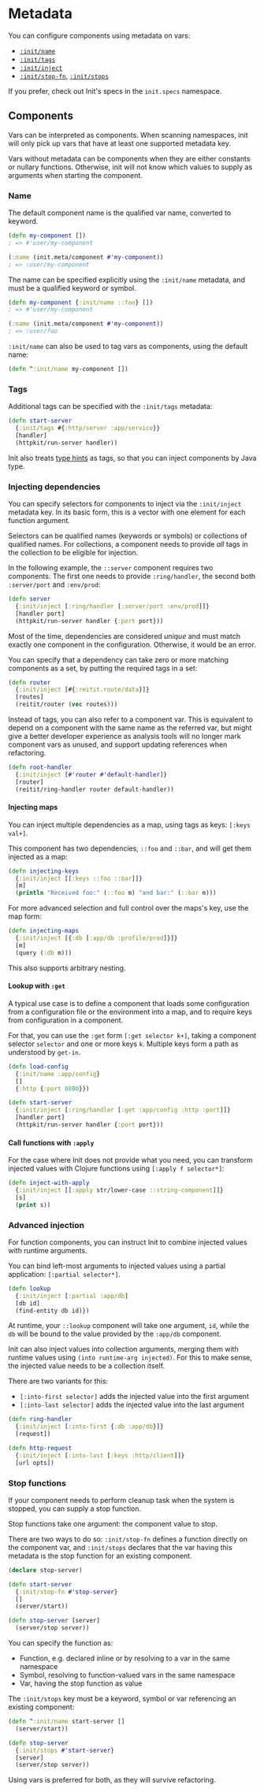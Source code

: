 # Metadata

You can configure components using metadata on vars:

* [`:init/name`](#name)
* [`:init/tags`](#tags)
* [`:init/inject`](#injecting-dependencies)
* [`:init/stop-fn`](#stop-functions), [`:init/stops`](#stop-functions)

If you prefer, check out Init's specs in the `init.specs` namespace.

## Components

Vars can be interpreted as components.  When scanning namespaces, init will
only pick up vars that have at least one supported metadata key.

Vars without metadata can be components when they are either constants or
nullary functions.  Otherwise, init will not know which values to supply as
arguments when starting the component.

### Name

The default component name is the qualified var name, converted to keyword.

```clojure
(defn my-component [])
; => #'user/my-component

(:name (init.meta/component #'my-component))
; => :user/my-component
```

The name can be specified explicitly using the `:init/name` metadata,
and must be a qualified keyword or symbol.

```clojure
(defn my-component {:init/name ::foo} [])
; => #'user/my-component

(:name (init.meta/component #'my-component))
; => :user/foo
```

`:init/name` can also be used to tag vars as components, using the default name:

```clojure
(defn ^:init/name my-component [])
```

### Tags

Additional tags can be specified with the `:init/tags` metadata:

```clojure
(defn start-server
  {:init/tags #{:http/server :app/service}}
  [handler]
  (httpkit/run-server handler))
```

Init also treats [type hints](https://clojure.org/reference/java_interop#typehints)
as tags, so that you can inject components by Java type.

### Injecting dependencies

You can specify selectors for components to inject via the `:init/inject`
metadata key.  In its basic form, this is a vector with one element for each
function argument.

Selectors can be qualified names (keywords or symbols) or collections of
qualified names.  For collections, a component needs to provide _all_ tags in
the collection to be eligible for injection.

In the following example, the `::server` component requires two components.
The first one needs to provide `:ring/handler`, the second both `:server/port`
and `:env/prod`:

```clojure
(defn server
  {:init/inject [:ring/handler [:server/port :env/prod]]}
  [handler port]
  (httpkit/run-server handler {:port port}))
```

Most of the time, dependencies are considered _unique_ and must match exactly
one component in the configuration.  Otherwise, it would be an error.

You can specify that a dependency can take zero or more matching components as
a set, by putting the required tags in a set:

```clojure
(defn router
  {:init/inject [#{:reitit.route/data}]}
  [routes]
  (reitit/router (vec routes)))
```

Instead of tags, you can also refer to a component var.  This is equivalent to
depend on a component with the same name as the referred var, but might give
a better developer experience as analysis tools will no longer mark component
vars as unused, and support updating references when refactoring.

```clojure
(defn root-handler
  {:init/inject [#'router #'default-handler]}
  [router]
  (reitit/ring-handler router default-handler))
```

#### Injecting maps

You can inject multiple dependencies as a map, using tags as keys:
`[:keys val+]`.

This component has two dependencies, `::foo` and `::bar`, and will get them
injected as a map:

```clojure
(defn injecting-keys
  {:init/inject [[:keys ::foo ::bar]]}
  [m]
  (println "Received foo:" (::foo m) "and bar:" (::bar m)))
```

For more advanced selection and full control over the maps's key, use
the map form:

```clojure
(defn injecting-maps
  {:init/inject [{:db [:app/db :profile/prod]}]}
  [m]
  (query (:db m)))
```

This also supports arbitrary nesting.

#### Lookup with `:get`

A typical use case is to define a component that loads some configuration from
a configuration file or the environment into a map, and to require keys from
configuration in a component.

For that, you can use the `:get` form `[:get selector k+]`, taking a component
selector `selector` and one or more keys `k`.  Multiple keys form a path as
understood by `get-in`.

```clojure
(defn load-config
  {:init/name :app/config}
  []
  {:http {:port 8080}})

(defn start-server
  {:init/inject [:ring/handler [:get :app/config :http :port]]}
  [handler port]
  (httpkit/run-server handler {:port port}))
```

#### Call functions with `:apply`

For the case where Init does not provide what you need, you can transform
injected values with Clojure functions using `[:apply f selector*]`:

```clojure
(defn inject-with-apply
  {:init/inject [[:apply str/lower-case ::string-component]]}
  [s]
  (print s))
```

### Advanced injection

For function components, you can instruct Init to combine injected values
with runtime arguments.

You can bind left-most arguments to injected values using a partial
application: `[:partial selector*]`.

```clojure
(defn lookup
  {:init/inject [:partial :app/db]
  [db id]
  (find-entity db id)})
```

At runtime, your `::lookup` component will take one argument, `id`, while
the `db` will be bound to the value provided by the `:app/db` component.

Init can also inject values into collection arguments, merging them with
runtime values using `(into runtime-arg injected)`.  For this to make sense,
the injected value needs to be a collection itself.

There are two variants for this:

* `[:into-first selector]` adds the injected value into the first argument
* `[:into-last selector]` adds the injected value into the last argument


```clojure
(defn ring-handler
  {:init/inject [:into-first {:db :app/db}]}
  [request])

(defn http-request
  {:init/inject [:into-last [:keys :http/client]]}
  [url opts])
```

### Stop functions

If your component needs to perform cleanup task when the system is stopped, you
can supply a stop function.

Stop functions take one argument: the component value to stop.

There are two ways to do so: `:init/stop-fn` defines a function directly on the
component var, and `:init/stops` declares that the var having this metadata is
the stop function for an existing component.

```clojure
(declare stop-server)

(defn start-server
  {:init/stop-fn #'stop-server}
  []
  (server/start))

(defn stop-server [server]
  (server/stop server))
```

You can specify the function as:

* Function, e.g. declared inline or by resolving to a var in the same namespace
* Symbol, resolving to function-valued vars in the same namespace
* Var, having the stop function as value

The `:init/stops` key must be a keyword, symbol or var referencing an existing
component:

```clojure
(defn ^:init/name start-server []
  (server/start))

(defn stop-server
  {:init/stops #'start-server}
  [server]
  (server/stop server))
```

Using vars is preferred for both, as they will survive refactoring.
